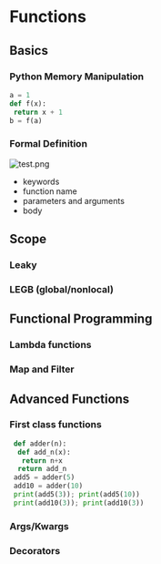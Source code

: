 # Functions

## Basics
### Python Memory Manipulation
```Python
a = 1
def f(x):
 return x + 1
b = f(a)
```

### Formal Definition
![test.png](https://github.com/ByteAcademyCo/Phase1-Python/blob/master/Week%201/Introduction%20To%20Python/Slides/Images/test.png)
* keywords
* function name
* parameters and arguments
* body

## Scope
### Leaky
### LEGB (global/nonlocal)

## Functional Programming
### Lambda functions
### Map and Filter

## Advanced Functions
### First class functions
```Python
 def adder(n):
  def add_n(x):
   return n+x
  return add_n
 add5 = adder(5)
 add10 = adder(10)
 print(add5(3)); print(add5(10))
 print(add10(3)); print(add10(3))
 ```
 
### Args/Kwargs
### Decorators
